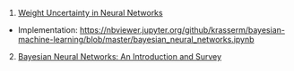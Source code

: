 
1. [Weight Uncertainty in Neural Networks](https://arxiv.org/pdf/1505.05424.pdf)
* Implementation: https://nbviewer.jupyter.org/github/krasserm/bayesian-machine-learning/blob/master/bayesian_neural_networks.ipynb


2. [Bayesian Neural Networks: An Introduction and Survey](https://arxiv.org/pdf/2006.12024.pdf)
